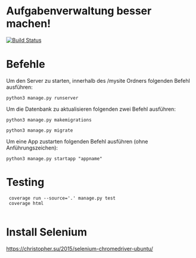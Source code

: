# Aufgabenverwaltung besser machen! 
[![Build Status](https://travis-ci.org/AlexZie/ticketsystem.svg?branch=master)](https://travis-ci.org/AlexZie/ticketsystem)


# Befehle

Um den Server zu starten, innerhalb des /mysite Ordners folgenden Befehl ausführen:
```
python3 manage.py runserver
```

Um die Datenbank zu aktualisieren folgenden zwei Befehl ausführen:
```
python3 manage.py makemigrations
```
```
python3 manage.py migrate
```

Um eine App zustarten folgenden Befehl ausführen (ohne Anführungszeichen):
```
python3 manage.py startapp "appname"
```

# Testing

```
 coverage run --source='.' manage.py test
 coverage html
  
```
# Install Selenium 

https://christopher.su/2015/selenium-chromedriver-ubuntu/

```
